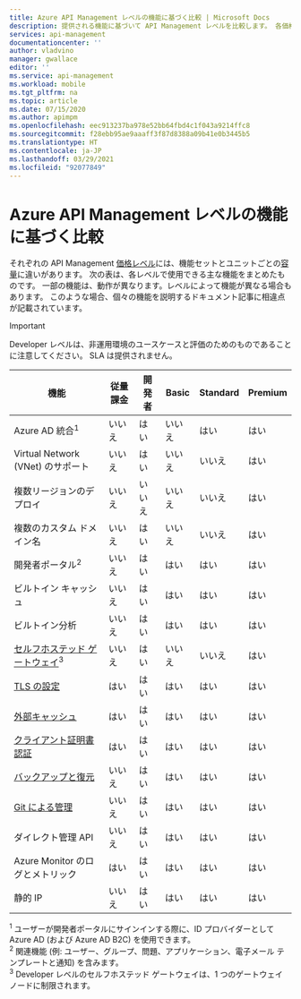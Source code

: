 ```yaml
---
title: Azure API Management レベルの機能に基づく比較 | Microsoft Docs
description: 提供される機能に基づいて API Management レベルを比較します。 各価格レベルで使用できる主な機能をまとめた表を参照してください。
services: api-management
documentationcenter: ''
author: vladvino
manager: gwallace
editor: ''
ms.service: api-management
ms.workload: mobile
ms.tgt_pltfrm: na
ms.topic: article
ms.date: 07/15/2020
ms.author: apimpm
ms.openlocfilehash: eec913237ba978e52bb64fbd4c1f043a9214ffc8
ms.sourcegitcommit: f28ebb95ae9aaaff3f87d8388a09b41e0b3445b5
ms.translationtype: HT
ms.contentlocale: ja-JP
ms.lasthandoff: 03/29/2021
ms.locfileid: "92077849"
---
```

# <a name="feature-based-comparison-of-the-azure-api-management-tiers"></a>Azure API Management レベルの機能に基づく比較

それぞれの API Management [価格レベル](https://aka.ms/apimpricing)には、機能セットとユニットごとの[容量](api-management-capacity.md)に違いがあります。 次の表は、各レベルで使用できる主な機能をまとめたものです。 一部の機能は、動作が異なります。レベルによって機能が異なる場合もあります。 このような場合、個々の機能を説明するドキュメント記事に相違点が記載されています。

> [!IMPORTANT]
> Developer レベルは、非運用環境のユースケースと評価のためのものであることに注意してください。 SLA は提供されません。

| 機能                                                                                      | 従量課金 | 開発者 | Basic | Standard | Premium |
| -------------------------------------------------------------------------------------------- | ----------- | --------- | ----- | -------- | ------- |
| Azure AD 統合<sup>1</sup>                                                             | いいえ          | はい       | いいえ    | はい      | はい     |
| Virtual Network (VNet) のサポート                                                               | いいえ          | はい       | いいえ    | いいえ       | はい     |
| 複数リージョンのデプロイ                                                                      | いいえ          | いいえ        | いいえ    | いいえ       | はい     |
| 複数のカスタム ドメイン名                                                                 | いいえ          | はい        | いいえ    | いいえ       | はい     |
| 開発者ポータル<sup>2</sup>                                                                 | いいえ          | はい       | はい   | はい      | はい     |
| ビルトイン キャッシュ                                                                               | いいえ          | はい       | はい   | はい      | はい     |
| ビルトイン分析                                                                           | いいえ          | はい       | はい   | はい      | はい     |
| [セルフホステッド ゲートウェイ](self-hosted-gateway-overview.md)<sup>3</sup>                           | いいえ          | はい       | いいえ    | いいえ       | はい     |
| [TLS の設定](api-management-howto-manage-protocols-ciphers.md)                             | はい         | はい       | はい   | はい      | はい     |
| [外部キャッシュ](./api-management-howto-cache-external.md)                                                    | はい         | はい       | はい   | はい      | はい     |
| [クライアント証明書認証](api-management-howto-mutual-certificates-for-clients.md) | はい         | はい       | はい   | はい      | はい     |
| [バックアップと復元](api-management-howto-disaster-recovery-backup-restore.md)               | いいえ          | はい       | はい   | はい      | はい     |
| [Git による管理](api-management-configuration-repository-git.md)                        | いいえ          | はい       | はい   | はい      | はい     |
| ダイレクト管理 API                                                                        | いいえ          | はい       | はい   | はい      | はい     |
| Azure Monitor のログとメトリック                                                               | はい         | はい       | はい   | はい      | はい     |
| 静的 IP                                                                                    | いいえ          | はい       | はい   | はい      | はい     |

<sup>1</sup> ユーザーが開発者ポータルにサインインする際に、ID プロバイダーとして Azure AD (および Azure AD B2C) を使用できます。<br/>
<sup>2</sup> 関連機能 (例: ユーザー、グループ、問題、アプリケーション、電子メール テンプレートと通知) を含みます。<br/>
<sup>3</sup> Developer レベルのセルフホステッド ゲートウェイは、1 つのゲートウェイ ノードに制限されます。<br/>